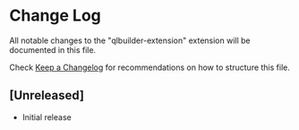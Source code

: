 # Change Log

All notable changes to the "qlbuilder-extension" extension will be documented in this file.

Check [Keep a Changelog](http://keepachangelog.com/) for recommendations on how to structure this file.

## [Unreleased]

- Initial release